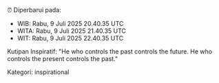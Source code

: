 ⏰ Diperbarui pada:
- WIB: Rabu, 9 Juli 2025 20.40.35 UTC
- WITA: Rabu, 9 Juli 2025 21.40.35 UTC
- WIT: Rabu, 9 Juli 2025 22.40.35 UTC

Kutipan Inspiratif:
"He who controls the past controls the future. He who controls the present controls the past."


Kategori: inspirational

